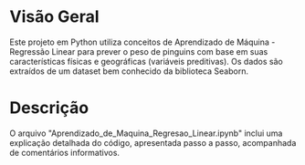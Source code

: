 # Visão Geral
Este projeto em Python utiliza conceitos de Aprendizado de Máquina - Regressão Linear para prever o peso de pinguins com base em suas características físicas e geográficas (variáveis preditivas). Os dados são extraídos de um dataset bem conhecido da biblioteca Seaborn.

# Descrição
O arquivo "Aprendizado_de_Maquina_Regresao_Linear.ipynb" inclui uma explicação detalhada do código, apresentada passo a passo, acompanhada de comentários informativos.

